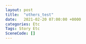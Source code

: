 ```yaml
---
layout: post
title:  "others_test"
date:   2021-02-20 07:00:00 +0000
categories: Etc
Tags: Story Etc
SceneCode: []
---
```

